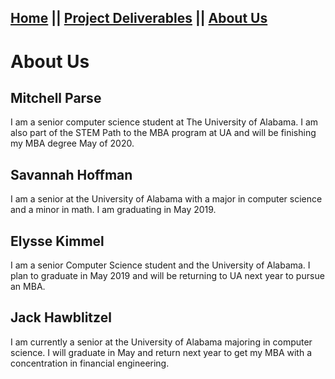 ## [Home](README.md) || [Project Deliverables](project-deliverables.md) || [About Us](about-us.md)
# About Us
## Mitchell Parse
I am a senior computer science student at The University of Alabama. I am also part of the STEM Path to the MBA program at UA and will be finishing my MBA degree May of 2020.

## Savannah Hoffman
I am a senior at the University of Alabama with a major in computer science and a minor in math. I am graduating in May 2019.

## Elysse Kimmel
I am a senior Computer Science student and the University of Alabama. I plan to graduate in May 2019 and will be returning to UA next year to pursue an MBA. 

## Jack Hawblitzel
I am currently a senior at the University of Alabama majoring in computer science.  I will graduate in May and return next year to get my MBA with a concentration in financial engineering.
